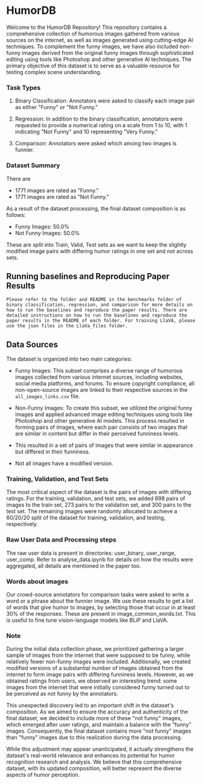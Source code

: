 # HumorDB

Welcome to the HumorDB Repository! This repository contains a comprehensive collection of humorous images gathered from various sources on the internet, as well as images generated using cutting-edge AI techniques. To complement the funny images, we have also included non-funny images derived from the original funny images through sophisticated editing using tools like Photoshop and other generative AI techniques. The primary objective of this dataset is to serve as a valuable resource for testing complex scene understanding.


### Task Types

1. Binary Classification: Annotators were asked to classify each image pair as either "Funny" or "Not Funny."

2. Regression: In addition to the binary classification, annotators were requested to provide a numerical rating on a scale from 1 to 10, with 1 indicating "Not Funny" and 10 representing "Very Funny."

3. Comparison: Annotators were asked which among two images is funnier.

### Dataset Summary

There are

- 1771 images are rated as "Funny."
- 1771 images are rated as "Not Funny."

As a result of the dataset processing, the final dataset composition is as follows:

- Funny Images: 50.0%
- Not Funny Images: 50.0%

These are split into Train, Valid, Test sets as we want to keep the slightly modified image pairs with differing humor ratings in one set and not across sets.


## Running baselines and Reproducing Paper Results

    Please refer to the folder and README in the benchmarks folder of binary classification, regression, and comparison for more details on how to run the baselines and reproduce the paper results. There are detailed instructions on how to run the baselines and reproduce the paper results in the README of each folder. For training LlaVA, please use the json files in the LlaVa_files folder.

## Data Sources

The dataset is organized into two main categories:

* Funny Images: This subset comprises a diverse range of humorous images collected from various internet sources, including websites, social media platforms, and forums. To ensure copyright compliance, all non-open-source images are linked to their respective sources in the `all_images_links.csv` file.

* Non-Funny Images: To create this subset, we utilized the original funny images and applied advanced image editing techniques using tools like Photoshop and other generative AI models. This process resulted in forming pairs of images, where each pair consists of two images that are similar in content but differ in their perceived funniness levels.
* This resulted in a set of pairs of images that were similar in appearance but differed in their funniness.
* Not all images have a modified version.

### Training, Validation, and Test Sets
The most critical aspect of the dataset is the pairs of images with differing ratings. For the training, validation, and test sets, we added 698 pairs of images to the train set, 273 pairs to the validation set, and 300 pairs to the test set. The remaining images were randomly allocated to achieve a 60/20/20 split of the dataset for training, validation, and testing, respectively.

### Raw User Data and Processing steps
The raw user data is present in directories: user_binary, user_range, user_comp. Refer to analyse_data.ipynb for details on how the results were aggregated, all details are mentioned in the paper too.

### Words about images
Our crowd-source annotators for comparison tasks were asked to write a word or a phrase about the funnier image. We use these results to get a list of words that give humor to images, by selecting those that occur in at least 30% of the responses. These are present in image_common_words.txt. This is useful to fine tune vision-language models like BLiP and LlaVA.

### Note
During the initial data collection phase, we prioritized gathering a larger sample of images from the internet that were supposed to be funny, while relatively fewer non-funny images were included. Additionally, we created modified versions of a substantial number of images obtained from the internet to form image pairs with differing funniness levels. However, as we obtained ratings from users, we observed an interesting trend: some images from the internet that were initially considered funny turned out to be perceived as not funny by the annotators.

This unexpected discovery led to an important shift in the dataset's composition. As we aimed to ensure the accuracy and authenticity of the final dataset, we decided to include more of these "not funny" images, which emerged after user ratings, and maintain a balance with the "funny" images. Consequently, the final dataset contains more "not funny" images than "funny" images due to this realization during the data processing.

While this adjustment may appear unanticipated, it actually strengthens the dataset's real-world relevance and enhances its potential for humor recognition research and analysis. We believe that this comprehensive dataset, with its updated composition, will better represent the diverse aspects of humor perception.
